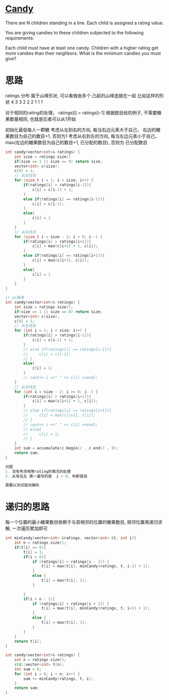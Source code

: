 # [Candy](https://leetcode.com/problems/candy/)

There are N children standing in a line. Each child is assigned a rating value.

You are giving candies to these children subjected to the following requirements:

Each child must have at least one candy.
Children with a higher rating get more candies than their neighbors.
What is the minimum candies you must give?

#  思路

ratings 分布 属于山峰形状, 可以看做由多个 凸起的山峰连接在一起
比如这样的形状
                4
     3       3
    2  2    2
  1      1 1

 对于相同的rating的处理， ratings[i] = ratings[i-1] 根据题目给的例子, 不需要糖果数量相同, 也就是后者可以从1开始

初始化最低每人一颗糖
考虑从左到右的方向, 每当右边元素大于自己， 右边的糖果数目为自己的数目+1, 否则为1
考虑从右到左的方向, 每当左边元素小于自己， max(左边的糖果数目为自己的数目+1, 已分配的数目), 否则为 已分配数目

```cpp
int candy(vector<int>& ratings) {
    int size = ratings.size()
    if(size == 1 || size == 0) return size;
    vector<int> c(size);
    c[0] = 1;
    // 从左往右    
    for (size_t i = 1; i < size; i++) {
        if(ratings[i] > ratings[i-1]){
            c[i] = c[i-1] + 1;
        }
        else if(ratings[i] == ratings[i-1]){
            c[i] = c[i-1];
        }
        else{
            c[i] = 1
        }
    }
    // 从右往左
    for (size_t i = size - 2; i > 0; i--) {
        if(ratings[i] > ratings[i+1]){
            c[i] = max(c[i+1] + 1, c[i]);
        }
        else if(ratings[i] == ratings[i+1]){
            c[i] = max(c[i+1], c[i]);
        }
        else{
            c[i] = 1
        }
    }
}

// ac版本
int candy(vector<int>& ratings) {
    int size = ratings.size();
    if(size == 1 || size == 0) return size;
    vector<int> c(size);
    c[0] = 1;
    // 从左往右
    for (int i = 1; i < size; i++) {
        if(ratings[i] > ratings[i-1]){
            c[i] = c[i-1] + 1;
        }
        // else if(ratings[i] == ratings[i-1]){
        //     c[i] = c[i-1];
        // }
        else{
            c[i] = 1;
        }
        // cout<< i <<" " << c[i] <<endl;
    }
    // 从右往左
    for (int i = size - 2; i >= 0; i--) {
        if(ratings[i] > ratings[i+1]){
            c[i] = max(c[i+1] + 1, c[i]);
        }
        // else if(ratings[i] == ratings[i+1]){
        //     c[i] = max(c[i+1], c[i]);
        // }
        // cout<< i <<" " << c[i] <<endl;
        // else{
        //     c[i] = 1;
        // }
    }
    int sum = accumulate(c.begin() , c.end() , 0);
    return sum;
}

问题
1. 没有考虑相等rating的情况的处理
2. 从有往左 第一遍写的是  i > 0, 判断错误

需要以测试驱动编码

```

# 递归的思路

每一个位置的最小糖果数目依赖于与其相邻的位置的糖果数目, 相邻位置用递归求解, 一次遍历累加即可

```cpp
int minCandy(vector<int> &ratings, vector<int> &t, int i){
    int n = ratings.size();
    if(t[i] == 0){
        t[i] = 1;
        if(i > 0){
            if (ratings[i] > ratings[i - 1]) {
                t[i] = max(t[i], minCandy(ratings, t, i-1) + 1);
            }
            else {
                t[i] = max(t[i], 1);
            }

        }
        if(i < n - 1){
            if (ratings[i] > ratings[i + 1]) {
                t[i] = max(t[i], minCandy(ratings, t, i+1) + 1);
            }
            else {
                t[i] = max(t[i], 1);
            }
        }
    }
    return t[i];
}

int candy(vector<int>& ratings) {
    int n = ratings.size();
    std::vector<int> t(n);
    int sum = 0;
    for (int i = 0; i < n; i++) {
        sum += minCandy(ratings, t, i);
    }
    return sum;
}
```

